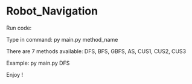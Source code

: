 # Robot_Navigation

Run code:

Type in command: py main.py method_name

There are 7 methods available: DFS, BFS, GBFS, AS, CUS1, CUS2, CUS3

Example: py main.py DFS

Enjoy !
